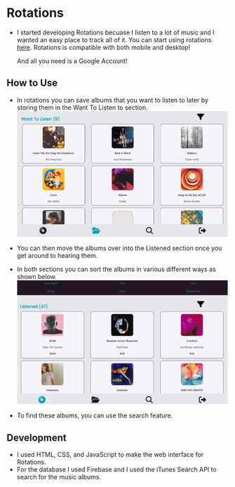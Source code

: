 # Rotations

 - I started developing Rotations becuase I listen to a lot of music and I wanted an easy place to track all of it. You can start using rotations [here](https://album-organizer-8305f.web.app/). Rotations is compatible with both mobile and desktop!

   And all you need is a Google Account!
## How to Use

 - In rotations you can save albums that you want to listen to later by storing them in the Want To Listen to section.
![Want to Listen Screen](./wantToListen.jpg)


 - You can then move the albums over into the Listened section once you get around to hearing them.
 - In both sections you can sort the albums in various different ways as shown below.
![Listened Screen](./listened.jpg)

 - To find these albums, you can use the search feature.

## Development
 - I used HTML, CSS, and JavaScript to make the web interface for Rotations.
 - For the database I used Firebase and I used the iTunes Search API to search for the music albums.
